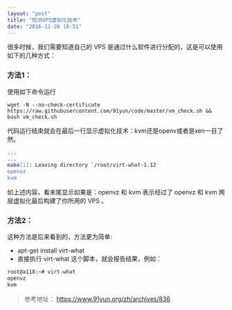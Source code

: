 ```yaml
---
layout: "post"
title: "检测VPS虚拟化技术"
date: "2016-11-26 16:51"
---
```


很多时候，我们需要知道自己的 VPS 是通过什么软件进行分配的，这是可以使用如下的几种方式：

### 方法1：

使用如下命令运行

`wget -N --no-check-certificate https://raw.githubusercontent.com/91yun/code/master/vm_check.sh && bash vm_check.sh`

代码运行结束就会在最后一行显示虚拟化技术：kvm还是openv或者是xen一目了然。

```sh
...
...
make[1]: Leaving directory `/root/virt-what-1.12'
openvz
kvm
```

<!-- more -->


如上述内容，看末尾显示如果是：openvz 和 kvm 表示经过了 openvz 和 kvm 两层虚拟化最后构建了你所用的 VPS 。


### 方法2：

这种方法是后来看到的，方法更为简单:
- apt-get install virt-what
- 直接执行 virt-what 这个脚本，就会报告结果，例如：

```sh
root@a118:~# virt-what 
openvz
kvm
```


> 参考地址：
> https://www.91yun.org/zh/archives/836
